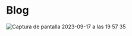 # Blog
![Captura de pantalla 2023-09-17 a las 19 57 35](https://github.com/Luis-Almenarez/Blog/assets/125621759/b7ab794a-e373-4d61-b860-ab9820a61406)
